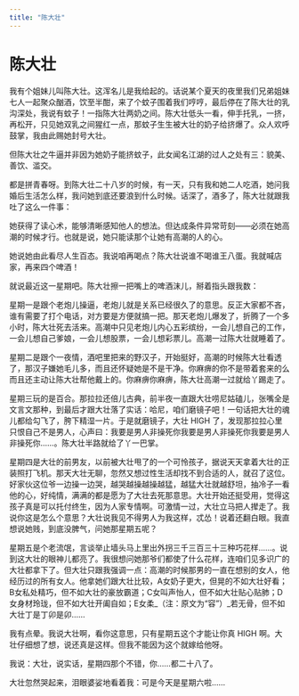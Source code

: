 ```yaml
---
title: "陈大壮"
---
```

# 陈大壮

我有个姐妹儿叫陈大壮。这浑名儿是我给起的。话说某个夏天的夜里我们兄弟姐妹七人一起聚众酗酒，饮至半酣，来了个蚊子围着我们哼哼，最后停在了陈大壮的乳沟深处，我说有蚊子！一指陈大壮两奶之间。陈大壮低头一看，伸手托乳，一挤，再松开，只见她双乳之间猩红一点，那蚊子生生被大壮的奶子给挤爆了。众人欢呼鼓掌，我由此赐她封号大壮。

但陈大壮之牛逼并非因为她奶子能挤蚊子，此女闻名江湖的过人之处有三：貌美、善饮、滥交。

都是拼青春呀。到陈大壮二十八岁的时候，有一天，只有我和她二人吃酒，她问我婚后生活怎么样，我问她到底还要浪到什么时候。话深了，酒多了，陈大壮就跟我吐了这么一件事：

她获得了读心术，能够清晰感知他人的想法。但达成条件异常苛刻——必须在她高潮的时候才行。也就是说，她只能读那个让她有高潮的人的心。

她说她由此看尽人生百态。我说咱再喝点？陈大壮说谁不喝谁王八蛋。我就喊店家，再来四个啤酒！

就说最近这一星期吧。陈大壮擦一把嘴上的啤酒沫儿，掰着指头跟我数：

星期一是跟个老炮儿操逼，老炮儿就是关系已经很久了的意思。反正大家都不吝，谁有需要了打个电话，对方要是方便就搞一把。那天老炮儿爆发了，折腾了一个多小时，陈大壮死去活来。高潮中只见老炮儿内心五彩缤纷，一会儿想自己的工作，一会儿想自己爹娘，一会儿想股票，一会儿想彩票儿。高潮一过陈大壮就睡着了。

星期二是跟个一夜情，酒吧里把来的野汉子，开始挺好，高潮的时候陈大壮看透了，那汉子嫌她毛儿多，而且还怀疑她是不是干净。你麻痹的你不是带着套来的么而且还主动让陈大壮帮他戴上的。你麻痹你麻痹，陈大壮高潮一过就给丫踢走了。

星期三玩的是百合。那拉拉还倍儿古典，前半夜一直跟大壮唠尼姑磕儿，张嘴全是文言文那种，到最后才跟大壮落了实话：哈尼，咱们磨镜子吧！一句话把大壮的魂儿都给勾飞了，胯下精湿一片。于是就磨镜子，大壮 HIGH 了，发现那拉拉心里只恨自己不是男人，心声曰：我要是男人非操死你我要是男人非操死你我要是男人非操死你……。陈大壮半路就给了丫一巴掌。

星期四是大壮的前男友，以前被大壮甩了的一个可怜孩子，据说天天拿着大壮的正装照打飞机。那天大壮无聊，忽然又想过性生活却找不到合适的人，就召了这位。好家伙这位爷一边操一边哭，越哭越操越操越猛，越猛大壮就越舒坦，抽冷子一看他的心，好纯情，满满的都是愿为了大壮去死那意思。大壮开始还挺受用，觉得这孩子真是可以托付终生，因为人家专情啊。可激情一过，大壮立马把人撵走了。我说你这是怎么个意思？大壮说我见不得男人为我这样，忒怂！说着还翻白眼。我直想说她贱，到底没脾气，问她那星期五呢？

星期五是个老流氓，言谈举止墙头马上里出外拐三千三百三十三种巧花样……。说到这大壮的眼神儿都亮了。我很想问她那爷们都使了什么花样，连咱们见多识广的大壮都拿下了。但大壮只跟我强调一点：高潮的时候那男的一直在想别的女人，他经历过的所有女人。他拿她们跟大壮比较，A女奶子更大，但晃的不如大壮好看；B女私处精巧，但不如大壮的豪放霸道；C女叫声怡人，但不如大壮贴心贴肺；D女身材玲珑，但不如大壮开阖自如；E女柔_（注：原文为“容”）_若无骨，但不如大壮丁是丁卯是卯……

我有点晕。我说大壮啊，看你这意思，只有星期五这个才能让你真 HIGH 啊。大壮仔细想了想，说还真是这样。但我不能因为这个就嫁给他呀。

我说：大壮，说实话，星期四那个不错，你……都二十八了。

大壮忽然哭起来，泪眼婆娑地看着我：可是今天是星期六啦……

